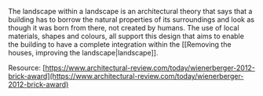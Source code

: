 ---
---

The landscape within a landscape is an architectural theory that says that a building has to borrow the natural properties of its surroundings and look as though it was born from there, not created by humans. The use of local materials, shapes and colours, all support this design that aims to enable the building to have a complete integration within the [[Removing the houses, improving the landscape|landscape]].

Resource: [https://www.architectural-review.com/today/wienerberger-2012-brick-award](https://www.architectural-review.com/today/wienerberger-2012-brick-award)